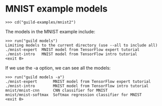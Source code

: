 # MNIST example models

    >>> cd("guild-examples/mnist2")

The models in the MNIST example include:

    >>> run("guild models")
    Limiting models to the current directory (use --all to include all)
    ./mnist-expert  MNIST model from TensorFlow expert tutorial
    ./mnist-intro   MNIST model from TensorFlow intro tutorial
    <exit 0>

If we use the -a option, we can see all the models:

    >>> run("guild models -a")
    ./mnist-expert       MNIST model from TensorFlow expert tutorial
    ./mnist-intro        MNIST model from TensorFlow intro tutorial
    mnist/mnist-cnn      CNN classifier for MNIST
    mnist/mnist-softmax  Softmax regression classifier for MNIST
    <exit 0>
